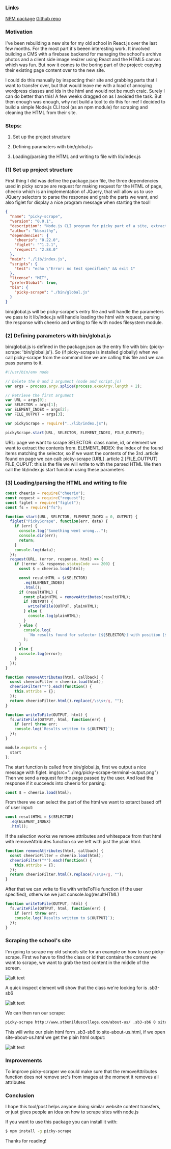 ### Links
[NPM package](https://www.npmjs.com/package/picky-scrape)
[Github repo](https://github.com/bbsmithy/picky-scrape)

### Motivation

I've been rebuilding a new site for my old school in React.js over the last few months.
For the most part it's beeen interesting work. It involved building a CMS with a firebase backend for managing the school's
archive photos and a client side image resizer using React and the HTML5 canvas which was fun. But now it comes to the boring
part of the project: copying their existing page content over to the new site.

I could do this manually by inspecting their site and grabbing parts that I want to transfer over, but that would leave me with
a load of annoying wordpress classes and ids in the html and would not be much craic. Surely I can do better than this! A few weeks dragged on as I avoided the task.
But then enough was enough, why not build a tool to do this for me! I decided to build a simple Node.js CLI tool (as an npm module) for scraping and cleaning the HTML from their site.

### Steps:

1. Set up the project structure

2. Defining paramaters with bin/global.js

3. Loading/parsing the HTML and writing to file with lib/index.js

### (1) Set up project structure

First thing I did was define the package.json file, the three dependencies used in picky scrape are request for making request for the HTML of page, cheerio which is an implementation of JQuery,
that will allow us to use JQuery selectors to parse the response and grab the parts we want, and also figlet for display a nice program message when starting the tool!

```json
{
  "name": "picky-scrape",
  "version": "0.0.1",
  "description": "Node.js CLI program for picky part of a site, extracting plain html and writing it to file",
  "author": "bbsmithy",
  "dependencies": {
    "cheerio": "0.22.0",
    "figlet": "^1.2.1",
    "request": "2.88.0"
  },
  "main": "./lib/index.js",
  "scripts": {
    "test": "echo \"Error: no test specified\" && exit 1"
  },
  "license": "MIT",
  "preferGlobal": true,
  "bin": {
    "picky-scrape": "./bin/global.js"
  }
}
```

bin/global.js will be picky-scrape's entry file and will handle the parameters we pass to it
lib/index.js will handle loading the html with request, parsing the response with cheerio and writing to file with nodes filesystem module.

### (2) Defining parameters with bin/global.js

bin/global.js is defined in the package.json as the entry file with bin: {picky-scrape: 'bin/global.js'}. So (if picky-scrape is installed globally) when we call picky-scrape from the command line we are calling this file and we can pass params to it.

```javascript
#!/usr/bin/env node

// Delete the 0 and 1 argument (node and script.js)
var args = process.argv.splice(process.execArgv.length + 2);

// Retrieve the first argument
var URL = args[0];
var SELECTOR = args[1];
var ELEMENT_INDEX = args[2];
var FILE_OUTPUT = args[3];

var pickyScrape = require("../lib/index.js");

pickyScrape.start(URL, SELECTOR, ELEMENT_INDEX, FILE_OUTPUT);
```

URL: page we want to scrape
SELECTOR: class name, id, or element we want to extract the contents from.
ELEMENT_INDEX: the index of the found items matching the selector, so if we want the contents of the 3rd .article found on page we can call:
picky-scrape [URL] .article 2 [FILE_OUTPUT]
FILE_OUPUT: this is the file we will write to with the parsed HTML
We then call the lib/index.js start function using these parameters

### (3) Loading/parsing the HTML and writing to file

```javascript
const cheerio = require("cheerio");
const request = require("request");
const figlet = require("figlet");
const fs = require("fs");

function start(URL, SELECTOR, ELEMENT_INDEX = 0, OUTPUT) {
  figlet("PickyScrape", function(err, data) {
    if (err) {
      console.log("Something went wrong...");
      console.dir(err);
      return;
    }
    console.log(data);
  });
  request(URL, (error, response, html) => {
    if (!error && response.statusCode === 200) {
      const $ = cheerio.load(html);

      const resultHTML = $(SELECTOR)
        .eq(ELEMENT_INDEX)
        .html();
      if (resultHTML) {
        const plainHTML = removeAttributes(resultHTML);
        if (OUTPUT) {
          writeToFile(OUTPUT, plainHTML);
        } else {
          console.log(plainHTML);
        }
      } else {
        console.log(
          `No results found for selector [${SELECTOR}] with position [${ELEMENT_INDEX}]`
        );
      }
    } else {
      console.log(error);
    }
  });
}

function removeAttributes(html, callback) {
  const cheerioFilter = cheerio.load(html);
  cheerioFilter("*").each(function() {
    this.attribs = {};
  });
  return cheerioFilter.html().replace(/\s\s+/g, "");
}

function writeToFile(OUTPUT, html) {
  fs.writeFile(OUTPUT, html, function(err) {
    if (err) throw err;
    console.log(`Results written to ${OUTPUT}`);
  });
}

module.exports = {
  start
};
```

The start function is called from bin/global.js, first we output a nice message with figlet.
img(src="../img/picky-scrape-terminal-output.png")
Then we send a request for the page passed by the user. And load the response if it succeeds into cheerio for parsing:

```javascript
const $ = cheerio.load(html);
```

From there we can select the part of the html we want to extarct based off of user input:

```javascript
const resultHTML = $(SELECTOR)
  .eq(ELEMENT_INDEX)
  .html();
```

If the selection works we remove attributes and whitespace from that html with removeAttributes function so we left with just the plain html.

```javascript
function removeAttributes(html, callback) {
  const cheerioFilter = cheerio.load(html);
  cheerioFilter("*").each(function() {
    this.attribs = {};
  });
  return cheerioFilter.html().replace(/\s\s+/g, "");
}
```

After that we can write to file with writeToFile function (if the user specified), otherwise we just console.log(resultHTML)

```javascript
function writeToFile(OUTPUT, html) {
  fs.writeFile(OUTPUT, html, function(err) {
    if (err) throw err;
    console.log(`Results written to ${OUTPUT}`);
  });
}
```

### Scraping the school's site

I'm going to scrape my old schools site for an example on how to use picky-scrape.
First we have to find the class or id that contains the content we want to scrape,
we want to grab the text content in the middle of the screen.

![alt text](https://firebasestorage.googleapis.com/v0/b/bsmithdev-6cad2.appspot.com/o/school-site.png?alt=media&token=5db12f0e-91ce-4352-9913-4a6d3fac8bd2)

A quick inspect element will show that the class we're looking for is .sb3-sb6

![alt text](https://firebasestorage.googleapis.com/v0/b/bsmithdev-6cad2.appspot.com/o/inspect-content.png?alt=media&token=7826f8fd-db90-4af2-a9b9-0c7f015042ea)

We can then run our scrape:

```bash
picky-scrape http://www.stbenilduscollege.com/about-us/ .sb3-sb6 0 site-about-us.html
```

This will write our plain html form .sb3-sb6 to site-about-us.html, if we open site-about-us.html we get the plain html output:

![alt text](https://firebasestorage.googleapis.com/v0/b/bsmithdev-6cad2.appspot.com/o/site-output.png?alt=media&token=97d9e2c9-410c-47b8-a05d-657c5c18aef0)

### Improvements

To improve picky-scraper we could make sure that the removeAttributes function does not remove src's from images at the moment it removes all attributes

### Conclusion

I hope this tool/post helps anyone doing similar website content transfers, or just gives people an idea on how to scrape sites with node.js

If you want to use this package you can install it with:

```bash
$ npm install -g picky-scrape
```

Thanks for reading!
